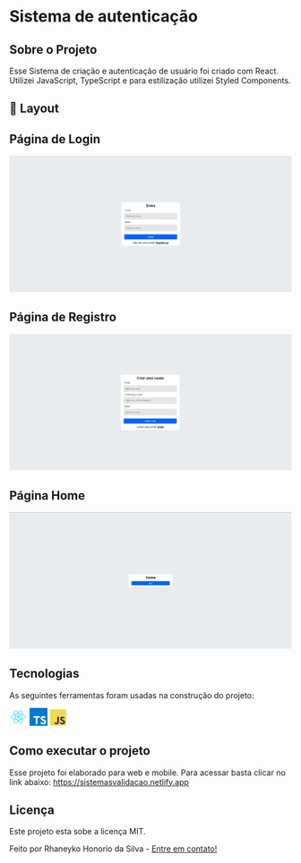 # Sistema de autenticação

## Sobre o Projeto
  Esse Sistema de criação e autenticação de usuário foi criado com React. Utilizei JavaScript, TypeScript e para estilização utilizei Styled Components.

## 🎨 Layout

## Página de Login

![image](https://github.com/rhaneyko/signin-signup-auth/blob/main/src/assets/signinScreenshot.jpg)



## Página de Registro

![image](https://github.com/rhaneyko/signin-signup-auth/blob/main/src/assets/signupScreenshot.jpg)



## Página Home
![image](https://github.com/rhaneyko/signin-signup-auth/blob/main/src/assets/homeScreenshot.jpg)



## Tecnologias

As seguintes ferramentas foram usadas na construção do projeto:

<code><img height="32" src="https://raw.githubusercontent.com/github/explore/80688e429a7d4ef2fca1e82350fe8e3517d3494d/topics/react/react.png" alt="React"/></code>
<code><img height="32" src="https://raw.githubusercontent.com/github/explore/80688e429a7d4ef2fca1e82350fe8e3517d3494d/topics/typescript/typescript.png" alt="TypeScript"/></code>
<code><img height="30" src="https://github.com/devicons/devicon/blob/master/icons/javascript/javascript-original.svg" alt="JavaScript"/></code>

## Como executar o projeto

Esse projeto foi elaborado para web e mobile.
Para acessar basta clicar no link abaixo: 
https://sistemasvalidacao.netlify.app


## Licença

Este projeto esta sobe a licença MIT.

Feito por Rhaneyko Honorio da Silva - [Entre em contato!](https://www.linkedin.com/in/rhaneyko/)
